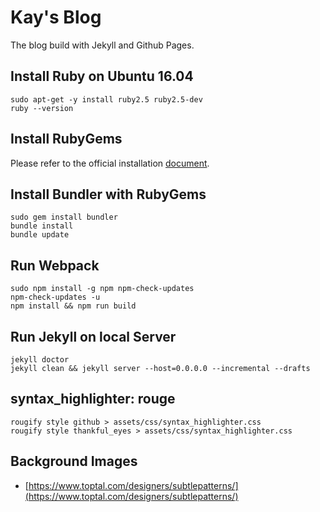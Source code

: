 # Kay's Blog

The blog build with Jekyll and Github Pages.

## Install Ruby on Ubuntu 16.04

```shell
sudo apt-get -y install ruby2.5 ruby2.5-dev
ruby --version
```

## Install RubyGems

Please refer to the official installation [document](https://rubygems.org/pages/download).

## Install Bundler with RubyGems

```shell
sudo gem install bundler
bundle install
bundle update
```

## Run Webpack

```shell
sudo npm install -g npm npm-check-updates
npm-check-updates -u
npm install && npm run build
```

## Run Jekyll on local Server

```shell
jekyll doctor
jekyll clean && jekyll server --host=0.0.0.0 --incremental --drafts
```

## syntax_highlighter: rouge

```shell
rougify style github > assets/css/syntax_highlighter.css
rougify style thankful_eyes > assets/css/syntax_highlighter.css
```

## Background Images

- [https://www.toptal.com/designers/subtlepatterns/](https://www.toptal.com/designers/subtlepatterns/)
